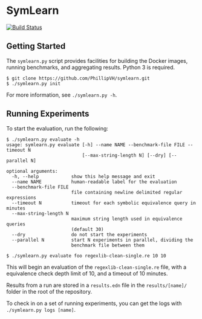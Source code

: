 # SymLearn

[![Build Status](https://travis-ci.com/PhillipVH/symlearn.svg?token=v9TxturJsxPzarfynxN2&branch=master)](https://travis-ci.com/PhillipVH/symlearn)

## Getting Started
The `symlearn.py` script provides facilities for building the Docker images, running benchmarks, and aggregating results.
Python 3 is required.
```
$ git clone https://github.com/PhillipVH/symlearn.git
$ ./symlearn.py init
```

For more information, see `./symlearn.py -h`.
## Running Experiments
To start the evaluation, run the following:
```
$ ./symlearn.py evaluate -h
usage: symlearn.py evaluate [-h] --name NAME --benchmark-file FILE --timeout N
                            [--max-string-length N] [--dry] [--parallel N]

optional arguments:
  -h, --help            show this help message and exit
  --name NAME           human-readable label for the evaluation
  --benchmark-file FILE
                        file containing newline delimited regular expressions
  --timeout N           timeout for each symbolic equivalence query in minutes
  --max-string-length N
                        maximum string length used in equivalence queries
                        (default 30)
  --dry                 do not start the experiments
  --parallel N          start N experiments in parallel, dividing the
                        benchmark file between them

$ ./symlearn.py evaluate foo regexlib-clean-single.re 10 10
```
This will begin an evaluation of the `regexlib-clean-single.re` file, with a equivalence check depth limit of 10, and a
timeout of 10 minutes.

Results from a run are stored in a `results.edn` file in the `results/[name]/` folder in the root of the repository.

To check in on a set of running experiments, you can get the logs with `./symlearn.py logs [name]`.
